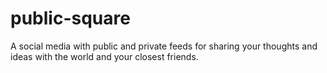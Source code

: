 # public-square
A social media with public and private feeds for sharing your thoughts and ideas with the world and your closest friends.
